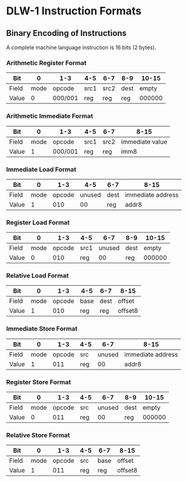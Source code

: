# DLW-1 Instruction Formats

## Binary Encoding of Instructions

A complete machine language instruction is 16 bits (2 bytes).

### Arithmetic Register Format
| Bit        | 0   | 1-3   | 4-5  | 6-7  | 8-9  | 10-15  |
|------------|-----|-------|------|------|------|--------|
| Field      | mode| opcode| src1 | src2 | dest | empty  |
| Value      | 0   | 000/001| reg | reg  | reg  | 000000 |

### Arithmetic Immediate Format
| Bit        | 0   | 1-3   | 4-5  | 6-7  | 8-15         |
|------------|-----|-------|------|------|--------------|
| Field      | mode| opcode| src1 | src2 | immediate value |
| Value      | 1   | 000/001| reg | reg  | imm8         |

### Immediate Load Format
| Bit        | 0   | 1-3   | 4-5   | 6-7  | 8-15            |
|------------|-----|-------|-------|------|-----------------|
| Field      | mode| opcode| unused| dest | immediate address|
| Value      | 1   | 010   | 00    | reg  | addr8           |

### Register Load Format
| Bit        | 0   | 1-3   | 4-5  | 6-7   | 8-9  | 10-15  |
|------------|-----|-------|------|-------|------|--------|
| Field      | mode| opcode| src1 | unused| dest | empty  |
| Value      | 0   | 010   | reg  | 00    | reg  | 000000 |

### Relative Load Format
| Bit        | 0   | 1-3   | 4-5  | 6-7  | 8-15   |
|------------|-----|-------|------|------|--------|
| Field      | mode| opcode| base | dest | offset  |
| Value      | 1   | 010   | reg  | reg  | offset8 |

### Immediate Store Format
| Bit        | 0   | 1-3   | 4-5  | 6-7   | 8-15            |
|------------|-----|-------|------|-------|-----------------|
| Field      | mode| opcode| src  | unused| immediate address|
| Value      | 1   | 011   | reg  | 00    | addr8           |

### Register Store Format
| Bit        | 0   | 1-3   | 4-5  | 6-7   | 8-9  | 10-15  |
|------------|-----|-------|------|-------|------|--------|
| Field      | mode| opcode| src  | unused| dest | empty  |
| Value      | 0   | 011   | reg  | 00    | reg  | 000000 |

### Relative Store Format
| Bit        | 0   | 1-3   | 4-5  | 6-7  | 8-15   |
|------------|-----|-------|------|------|--------|
| Field      | mode| opcode| src  | base | offset  |
| Value      | 1   | 011   | reg  | reg  | offset8 |
